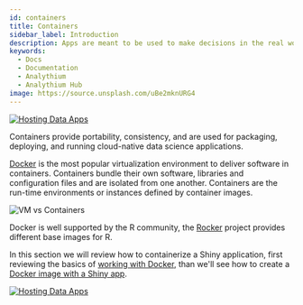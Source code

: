 ```yaml
---
id: containers
title: Containers
sidebar_label: Introduction
description: Apps are meant to be used to make decisions in the real world.
keywords:
  - Docs
  - Documentation
  - Analythium
  - Analythium Hub
image: https://source.unsplash.com/uBe2mknURG4
---
```


[![Hosting Data Apps](https://hub.analythium.io/assets/marks/hosting-banner-2.jpg)](https://hosting.analythium.io/?utm_source=as-hub&utm_medium=web&utm_campaign=evergreen)

Containers provide portability, consistency, and are used for packaging, deploying, and running cloud-native data science applications.

[Docker](https://www.docker.com/) is the most popular virtualization environment to
deliver software in containers. Containers bundle their own software, libraries and configuration files and are isolated from one another.
Containers are the run-time environments or instances defined by container images.

![VM vs Containers](../../img/docker/vm-vs-container.png 'VM vs Containers')

Docker is well supported by the R community, the [Rocker](https://www.rocker-project.org/)
project provides different base images for R.

In this section we will review how to containerize a Shiny application,
first reviewing the basics of [working with Docker](containers-docker), than we'll see how to create a [Docker image with a Shiny app](containers-shiny).

[![Hosting Data Apps](https://hub.analythium.io/assets/marks/hosting-banner-2.jpg)](https://hosting.analythium.io/?utm_source=as-hub&utm_medium=web&utm_campaign=evergreen)
